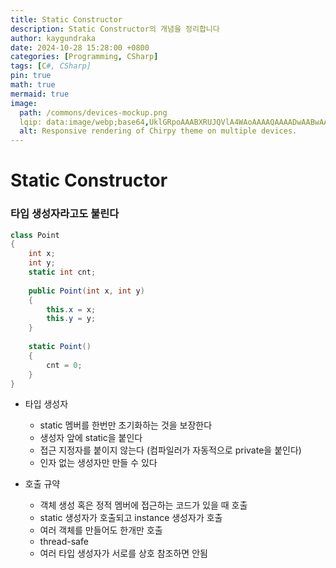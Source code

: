 ```yaml
---
title: Static Constructor
description: Static Constructor의 개념을 정리합니다
author: kaygundraka
date: 2024-10-28 15:28:00 +0800
categories: [Programming, CSharp]
tags: [C#, CSharp]
pin: true
math: true
mermaid: true
image:
  path: /commons/devices-mockup.png
  lqip: data:image/webp;base64,UklGRpoAAABXRUJQVlA4WAoAAAAQAAAADwAABwAAQUxQSDIAAAARL0AmbZurmr57yyIiqE8oiG0bejIYEQTgqiDA9vqnsUSI6H+oAERp2HZ65qP/VIAWAFZQOCBCAAAA8AEAnQEqEAAIAAVAfCWkAALp8sF8rgRgAP7o9FDvMCkMde9PK7euH5M1m6VWoDXf2FkP3BqV0ZYbO6NA/VFIAAAA
  alt: Responsive rendering of Chirpy theme on multiple devices.
---
```


# Static Constructor

### 타입 생성자라고도 불린다

```csharp
class Point
{
	int x;
	int y;
	static int cnt;
	
	public Point(int x, int y)
	{
		this.x = x;
		this.y = y;
	}
	
	static Point()
	{
		cnt = 0;
	}
}
```

- 타입 생성자
    - static 멤버를 한번만 초기화하는 것을 보장한다
    - 생성자 앞에 static을 붙인다
    - 접근 지정자를 붙이지 않는다 (컴파일러가 자동적으로 private을 붙인다)
    - 인자 없는 생성자만 만들 수 있다

- 호출 규약
    - 객체 생성 혹은 정적 멤버에 접근하는 코드가 있을 때 호출
    - static 생성자가 호출되고 instance 생성자가 호출
    - 여러 객체를 만들어도 한개만 호출
    - thread-safe
    - 여러 타입 생성자가 서로를 상호 참조하면 안됨
